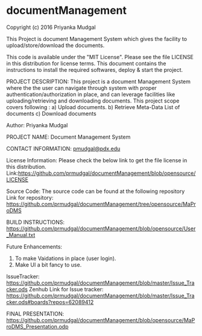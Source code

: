 # documentManagement


Copyright (c) 2016 Priyanka Mudgal

This Project is document Management System which gives the facility to upload/store/download the documents.

This code is available under the "MIT License". Please see the file LICENSE in this distribution for license terms.
This document contains the instructions to install the required softwares, deploy & start  the project.



PROJECT DESCRIPTION: This project is a document Management System where the the user can navigate through system with proper authentication/authorization in place, and can leverage facilities like uploading/retrieving and downloading documents. 
This project scope covers following  :
a) Upload documents.
b) Retrieve Meta-Data List of documents
c) Download documents

Author: Priyanka Mudgal

PROJECT NAME: Document Management System

CONTACT INFORMATION: pmudgal@pdx.edu

License Information: Please check the below link to get the file license in this distribution. Link:https://github.com/prmudgal/documentManagement/blob/opensource/LICENSE

Source Code: The source code can be found at the following repository Link for repository: https://github.com/prmudgal/documentManagement/tree/opensource/MaProDMS

BUILD INSTRUCTIONS:
https://github.com/prmudgal/documentManagement/blob/opensource/User_Manual.txt



Future Enhancements:
1) To make Vaidations in place (user login).
2) Make UI a bit fancy to use.

IssueTracker: https://github.com/prmudgal/documentManagement/blob/master/Issue_Tracker.ods
Zenhub Link for Issue tracker: https://github.com/prmudgal/documentManagement/blob/master/Issue_Tracker.ods#boards?repos=62089412

FINAL PRESENTATION: https://github.com/prmudgal/documentManagement/blob/opensource/MaProDMS_Presentation.odp
